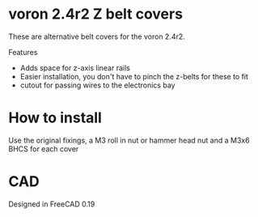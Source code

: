 # voron 2.4r2 Z belt covers
These are alternative belt covers for the voron 2.4r2.

Features
* Adds space for z-axis linear rails
* Easier installation, you don't have to pinch the z-belts for these to fit
* cutout for passing wires to the electronics bay

# How to install
Use the original fixings, a M3 roll in nut or hammer head nut and a M3x6 BHCS for each cover  

# CAD
Designed in FreeCAD 0.19
